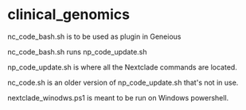 # clinical_genomics

nc_code_bash.sh is to be used as plugin in Geneious

nc_code_bash.sh runs np_code_update.sh

np_code_update.sh is where all the Nextclade commands are located.

nc_code.sh is an older version of np_code_update.sh that's not in use. 

nextclade_winodws.ps1 is meant to be run on Windows powershell.
